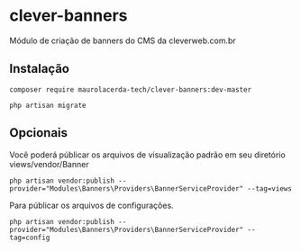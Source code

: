 # clever-banners
Módulo de criação de banners do CMS da cleverweb.com.br

## Instalação
```
composer require maurolacerda-tech/clever-banners:dev-master
```
```
php artisan migrate
```

## Opcionais
Você poderá públicar os arquivos de visualização padrão em seu diretório views/vendor/Banner

```
php artisan vendor:publish --provider="Modules\Banners\Providers\BannerServiceProvider" --tag=views
```


Para públicar os arquivos de configurações.

```
php artisan vendor:publish --provider="Modules\Banners\Providers\BannerServiceProvider" --tag=config
```

